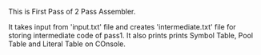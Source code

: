 This is First Pass of 2 Pass Assembler.

It takes input from 'input.txt' file and creates 'intermediate.txt' file for storing intermediate code of pass1.
It also prints prints Symbol Table, Pool Table and Literal Table on COnsole.
